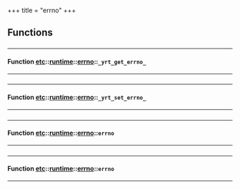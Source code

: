+++
title = "errno"
+++
## Functions

### 


_____________________
#### Function [etc](./../../../etc)::[runtime](./../../../etc/runtime)::[errno](./../../../etc/runtime/errno)::`_yrt_get_errno_`
_____________________
### 


_____________________
#### Function [etc](./../../../etc)::[runtime](./../../../etc/runtime)::[errno](./../../../etc/runtime/errno)::`_yrt_set_errno_`
_____________________
### 


_____________________
#### Function [etc](./../../../etc)::[runtime](./../../../etc/runtime)::[errno](./../../../etc/runtime/errno)::`errno`
_____________________
### 


_____________________
#### Function [etc](./../../../etc)::[runtime](./../../../etc/runtime)::[errno](./../../../etc/runtime/errno)::`errno`
_____________________


